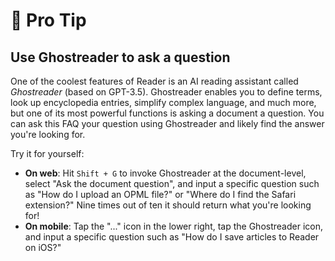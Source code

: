 # 👻 Pro Tip

## Use Ghostreader to ask a question

One of the coolest features of Reader is an AI reading assistant called _Ghostreader_ (based on GPT-3.5). Ghostreader enables you to define terms, look up encyclopedia entries, simplify complex language, and much more, but one of its most powerful functions is asking a document a question. You can ask this FAQ your question using Ghostreader and likely find the answer you're looking for.

Try it for yourself:

* **On web**: Hit `Shift + G` to invoke Ghostreader at the document-level, select "Ask the document question", and input a specific question such as "How do I upload an OPML file?" or "Where do I find the Safari extension?" Nine times out of ten it should return what you're looking for!
* **On mobile**: Tap the "..." icon in the lower right, tap the Ghostreader icon, and input a specific question such as "How do I save articles to Reader on iOS?"
